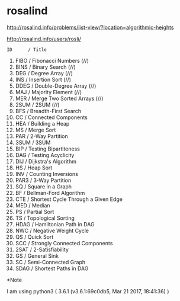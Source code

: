 # rosalind

http://rosalind.info/problems/list-view/?location=algorithmic-heights

http://rosalind.info/users/rosli/

    ID	    / Title
1)  FIBO	/ Fibonacci Numbers  (//)
2)  BINS	/ Binary Search  (//)
3)  DEG	    / Degree Array  (//)
4)  INS	    / Insertion Sort  (//)
5)  DDEG	/ Double-Degree Array  (//)
6)  MAJ	    / Majority Element  (//)
7)  MER	    / Merge Two Sorted Arrays  (//)
8)  2SUM	/ 2SUM   (//)
9)  BFS	    / Breadth-First Search
10) CC	    / Connected Components
11) HEA	    / Building a Heap
12) MS	    / Merge Sort
13) PAR	    / 2-Way Partition
14) 3SUM	/ 3SUM
15) BIP	    / Testing Bipartiteness
16) DAG	    / Testing Acyclicity
17) DIJ	    / Dijkstra's Algorithm
18) HS	    / Heap Sort
19) INV	    / Counting Inversions
20) PAR3	/ 3-Way Partition
21) SQ	    / Square in a Graph
22) BF	    / Bellman-Ford Algorithm
23) CTE	    / Shortest Cycle Through a Given Edge
24) MED	    / Median
25) PS	    / Partial Sort
26) TS	    / Topological Sorting
27) HDAG	/ Hamiltonian Path in DAG
28) NWC	    / Negative Weight Cycle
29) QS	    / Quick Sort
30) SCC	    / Strongly Connected Components
31) 2SAT	/ 2-Satisfiability
32) GS	    / General Sink
33) SC	    / Semi-Connected Graph
34) SDAG	/ Shortest Paths in DAG

*Note

I am using python3 ( 3.6.1 (v3.6.1:69c0db5, Mar 21 2017, 18:41:36) )
